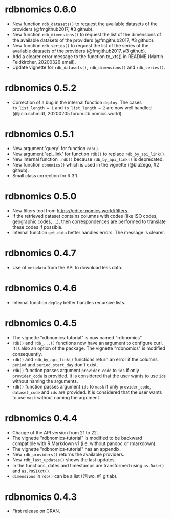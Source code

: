 # rdbnomics 0.6.0

* New function `rdb_datasets()` to request the available datasets of the
  providers (@fmgithub2017, #3 github).
* New function `rdb_dimensions()` to request the list of the dimensions of
  the available datasets of the providers (@fmgithub2017, #3 github).
* New function `rdb_series()` to request the list of the series of
  the available datasets of the providers (@fmgithub2017, #3 github).
* Add a clearer error message to the function to_xts() in README (Martin
  Feldkircher, 20200326 email).
* Update vignette for `rdb_datasets()`, `rdb_dimensions()` and `rdb_series()`.

# rdbnomics 0.5.2

* Correction of a bug in the internal function `deploy`. The cases
  `to_list_length = 1` and `to_list_length = 2` are now well handled
  (@julia.schmidt, 20200205 forum.db.nomics.world).

# rdbnomics 0.5.1

* New argument 'query' for function `rdb()`.
* New argument 'api_link' for function `rdb()` to replace `rdb_by_api_link()`.
* New internal function `.rdb()` because `rdb_by_api_link()` is deprecated.
* New function `dbnomics()` which is used in the vignette (@blu2ego, #2 github).
* Small class correction for R 3.1.

# rdbnomics 0.5.0

* New filters tool from <https://editor.nomics.world/filters>.
* If the retrieved dataset contains columns with codes (like ISO codes,
  geographic codes, ...), then correspondences are performed to translate
  these codes if possible.
* Internal function `get_data` better handles errors. The message is clearer.

# rdbnomics 0.4.7

* Use of `metadata` from the API to download less data.

# rdbnomics 0.4.6

* Internal function `deploy` better handles recursive lists.

# rdbnomics 0.4.5

* The vignette "rdbnomics-tutorial" is now named "rdbnomics".
* `rdb()` and `rdb_...()` functions now have an argument to configure curl. It
  is also an option of the package. The vignette "rdbnomics" is
  modified consequently.
* `rdb()` and `rdb_by_api_link()` functions return an error if the columns
  `period` and `period_start_day` don't exist.
* `rdb()` function passes argument `provider_code` to `ids` if only
  `provider_code` is provided. It is considered that the user wants to use
  `ids` without naming the arguments.
* `rdb()` function passes argument `ids` to `mask` if only
  `provider_code`, `dataset_code` and `ids` are provided. It is considered that
   the user wants to use `mask` without naming the argument.

# rdbnomics 0.4.4

* Change of the API version from 21 to 22.
* The vignette "rdbnomics-tutorial" is modified to be backward compatible
  with R Markdown v1 (i.e. without pandoc or rmarkdown).
* The vignette "rdbnomics-tutorial" has an appendix.
* New `rdb_providers()` returns the available providers.
* New `rdb_last_updates()` shows the last updates.
* In the functions, dates and timestamps are transformed using `as.Date()` and
  `as.POSIXct()`.
* `dimensions` in `rdb()` can be a list (@Iwo, #1 gitlab).

# rdbnomics 0.4.3

* First release on CRAN.

